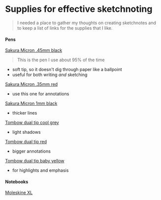 # Supplies for effective sketchnoting
> I needed a place to gather my thoughts on creating sketchnotes and to keep a list of links for the supplies that I like.

#### Pens
[Sakura Micron .45mm black](http://amzn.com/B007OQ2RPE)
> This is the pen I use about 95% of the time

- soft tip, so it doesn't dig through paper like a ballpoint
- useful for both writing _and_ sketching

[Sakura Micron .35mm red](http://amzn.com/B0019CZZBW)
- use this one for annotations

[Sakura Micron 1mm black](http://amzn.com/B0019CZZBW)
- thicker lines

[Tombow dual tip cool grey](http://amzn.com/B0019CZZBW)
- light shadows

[Tombow dual tip red](http://amzn.com/B0019CZZBW)
- bigger annotations

[Tombow dual tip baby yellow](http://amzn.com/B0019CZZBW)
- for highlights and emphasis

#### Notebooks
[Moleskine XL](http://amzn.com/8883707265)
